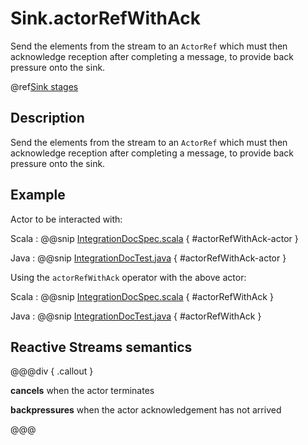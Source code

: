 # Sink.actorRefWithAck

Send the elements from the stream to an `ActorRef` which must then acknowledge reception after completing a message, to provide back pressure onto the sink.

@ref[Sink stages](../index.md#sink-stages)

## Description

Send the elements from the stream to an `ActorRef` which must then acknowledge reception after completing a message,
to provide back pressure onto the sink.

## Example

Actor to be interacted with: 

Scala
:   @@snip [IntegrationDocSpec.scala]($code$/scala/docs/stream/IntegrationDocSpec.scala) { #actorRefWithAck-actor }

Java
:   @@snip [IntegrationDocTest.java]($code$/java/jdocs/stream/IntegrationDocTest.java) { #actorRefWithAck-actor }

Using the `actorRefWithAck` operator with the above actor:

Scala
:   @@snip [IntegrationDocSpec.scala]($code$/scala/docs/stream/IntegrationDocSpec.scala) { #actorRefWithAck }

Java
:   @@snip [IntegrationDocTest.java]($code$/java/jdocs/stream/IntegrationDocTest.java) { #actorRefWithAck }

## Reactive Streams semantics 

@@@div { .callout }

**cancels** when the actor terminates

**backpressures** when the actor acknowledgement has not arrived

@@@


